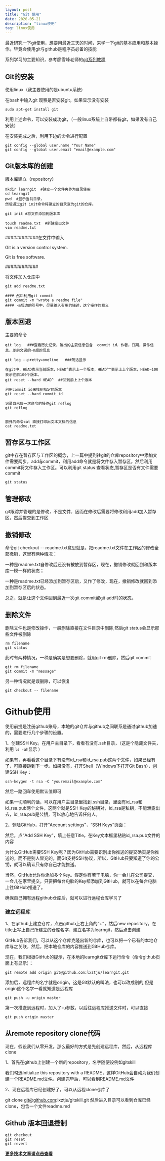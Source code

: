 ```yaml
---
layout: post
title: "Git 使用"
date: 2020-05-21
description: "linux使用"
tag: linux使用 
--- 
```



最近研究一下git使用，想要用最近三天的时间，来学一下git的基本应用和基本操作。毕竟会使用git与github是程序员必备的技能

系列学习的主要知识，参考廖雪峰老师的[git系列教程](https://www.liaoxuefeng.com/)

## Git的安装
使用linux（我主要使用的是ubuntu系统）

在bash中输入git 观察是否安装git，如果显示没有安装

`sudo apt-get install git`

利用上述命令，可以安装成功git，（一般linux系统上自带都有git，如果没有自己安装）

在安装完成之后，利用下边的命令进行配置
```
git config --global user.name "Your Name"
git config --global user.email "email@example.com"
```

## Git版本库的创建
版本库建立（repository）
```
mkdir learngit  #建立一个文件夹作为目录使用
cd learngit  
pwd  #显示当前目录，
然后通过git init命令将建立的目录变为git的仓库。
```
```
git init #将文件添加到版本库
```
```
touch readme.txt  #新建空白文件
vim readme.txt
```

############在文件中输入

Git is a version control system.

Git is free software.

############

将文件加入仓库中

```
git add readme.txt
```
```
#### 然后利用git commit
git commit -m "wrote a readme file"
#### -m后边的引号中，尽量输入有用的描述，这个操作的意义
```
## 版本回退

主要的命令
```
git log   ###查看历史记录，输出的主要信息包含  commit id，作者，日期，操作信息，即前文说的-m后的信息

git log --pretty=oneline   ###简洁显示

在git中，HEAD表示当前版本，HEAD^表示上一个版本，HEAD^^表示上上个版本，HEAD~100表示往前100个版本。
git reset --hard HEAD^  ##回到前上上个版本

利用commit id来找到指定的版本
git reset --hard commit_id

记录自己每一次命令的操作git reflog
git reflog


额外的命令cat 直接打印出文本文档的信息
cat readme.txt
```

## 暂存区与工作区
git中存在暂存区与工作区的概念，上一篇中提到往git的仓库repository中添加文件需要两步，add与commit，利用add命令就是将文件存入暂存区，然后利用commit将文件存入工作区。可以利用git status 查看状态,暂存区是否有文件需要commit
```
git status
```
## 管理修改

git跟踪并管理的是修改，不是文件，因而在修改后需要将修改利用add加入暂存区，然后提交到工作区

## 撤销修改

命令git checkout -- readme.txt意思就是，把readme.txt文件在工作区的修改全部撤销，这里有两种情况：

一种是readme.txt自修改后还没有被放到暂存区，现在，撤销修改就回到和版本库一模一样的状态；

一种是readme.txt已经添加到暂存区后，又作了修改，现在，撤销修改就回到添加到暂存区后的状态。

总之，就是让这个文件回到最近一次git commit或git add时的状态。

## 删除文件
删除文件也是修改操作，一般删除直接在文件目录中删除,然后git status会显示那些文件被删除
```
rm filename
git status
```
此时有两种情况，一种是确实是想要删除，就用git rm删除，然后git commit
```
git rm filename
git commit -m "message"
```
另一种情况就是误删除，可以恢复
```
git checkout -- filename
```

# Github使用
使用前提是注册github账号，本地的git仓库与github之间联系是通过github加速的，需要进行几个步骤的设置。

1、创建SSH Key。在用户主目录下，看看有没有.ssh目录，（这是个隐藏文件夹，利用 `ls -ah`显示 ）

如果有，再看看这个目录下有没有id_rsa和id_rsa.pub这两个文件，如果已经有了，可直接跳到下一步。如果没有，打开Shell（Windows下打开Git Bash），创建SSH Key：
```
ssh-keygen -t rsa -C "youremail@example.com"
```
然后一路回车使用默认值即可

如果一切顺利的话，可以在用户主目录里找到.ssh目录，里面有id_rsa和id_rsa.pub两个文件，这两个就是SSH Key的秘钥对，id_rsa是私钥，不能泄露出去，id_rsa.pub是公钥，可以放心地告诉任何人。

2、登陆GitHub，打开“Account settings”，“SSH Keys”页面：

然后，点“Add SSH Key”，填上任意Title，在Key文本框里粘贴id_rsa.pub文件的内容

为什么GitHub需要SSH Key呢？因为GitHub需要识别出你推送的提交确实是你推送的，而不是别人冒充的，而Git支持SSH协议，所以，GitHub只要知道了你的公钥，就可以确认只有你自己才能推送。

当然，GitHub允许你添加多个Key。假定你有若干电脑，你一会儿在公司提交，一会儿在家里提交，只要把每台电脑的Key都添加到GitHub，就可以在每台电脑上往GitHub推送了。

确保自己拥有远程github仓库后，就可以进行远程仓库学习了

### 建立远程库
1、在github上建立仓库，点击github上右上角的“+”，然后new repository，在title上写上自己所建立的仓库名字，建立名字为learngit，然后点击创建

GitHub告诉我们，可以从这个仓库克隆出新的仓库，也可以把一个已有的本地仓库与之关联，然后，把本地仓库的内容推送到GitHub仓库。

现在，我们根据GitHub的提示，在本地的learngit仓库下运行命令（命令github页面上有显示）：
```
git remote add origin git@github.com:lxztju/learngit.git
```
添加后，远程库的名字就是origin，这是Git默认的叫法，也可以改成别的,但是origin这个名字一看就知道是远程库
```
git push -u origin master
```
第一次推送到远程时，加入了-u参数，以后往远程库推送文件时，可以直接
```
git push origin master
```
## 从remote repository clone代码

现在，假设我们从零开发，那么最好的方式是先创建远程库，然后，从远程库clone

1、首先在github上创建一个新的repository，名字随便设例如gitskill

我们勾选Initialize this repository with a README，这样GitHub会自动为我们创建一个README.md文件。创建完毕后，可以看到README.md文件

2、现在远程库已经创建好了，可以从远程clone仓库了

git clone git@github.com:lxztju/gitskill.git
然后进入目录可以看到仓库已经clone，包含一个文件readme.md

## Github 版本回退控制
```
git checkout
git reset
git revert
```

**[更多技术文章请点击查看](https://lxztju.github.io/tags/)**